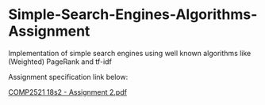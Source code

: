 # Simple-Search-Engines-Algorithms-Assignment
Implementation of simple search engines using well known algorithms like (Weighted) PageRank and tf-idf

Assignment specification link below:

[COMP2521 18s2 - Assignment 2.pdf](https://github.com/helording/Simple-Search-Engines-Algorithms-Assignment/files/9877220/COMP2521.18s2.-.Assignment.2.pdf)
